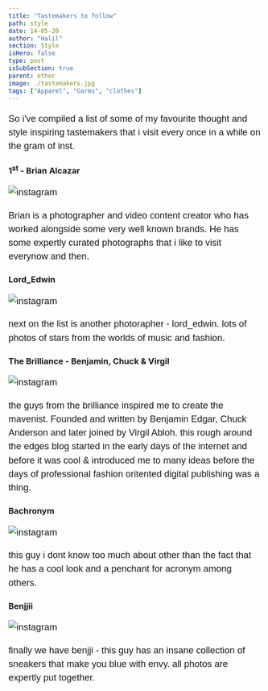 ```yaml
---
title: "Tastemakers to follow"
path: style
date: 14-05-20
author: "Halil"
section: Style
isHero: false
type: post
isSubSection: true
parent: other
image: ./tastemakers.jpg
tags: ["Apparel", "Garms", "clothes"]
---
```

<style>

@import url('https://fonts.googleapis.com/css2?family=Marck+Script&display=swap');
@import url('https://fonts.googleapis.com/css2?family=Lato:ital,wght@0,400;0,700;1,400;1,700&display=swap');
@import url('https://fonts.googleapis.com/css2?family=Changa&display=swap');

div > .gatsby-resp-iframe-wrapper {
    width: 90%;
    padding-bottom: 155% !important;
    margin: 0 auto;
    border: 1px solid #ccc;
}

iframe {
    height: 100% !important;
}

p {
    font-size: 0.9rem;
    line-height: 1.85rem;
    font-family: 'Lato', sans-serif;
}

ul > li {
    font-size: 0.9rem;
    line-height: 1.45rem;
    letter-spacing: 0.025rem;
    font-family: 'Lato', sans-serif;
}

h4 {
    font-family: Arial, Helvetica, sans-serif;
    font-size: 1.4rem;
    letter-spacing: 0.005rem;
    color: #000000
    padding: 0;
    margin: 10px 0 30px 0;
}

@media (min-width: 768px) {

    p {
        font-size: 1.15rem;
        line-height: 1.7rem;
        font-family: 'Nunito', sans-serif;sans-serif;
    }

    ul > li {
        font-size: 1.05rem;
        line-height: 1.55rem;
        font-family: 'Nunito', sans-serif;sans-serif;
    }

    h4 {
        font-size: 1.8rem;
    }
}

@media (min-width: 1024px) {

    div > .gatsby-resp-iframe-wrapper {
        width: 55%;
        padding-bottom: 85% !important;
        margin: 0 auto;
    }

    iframe {
        height: 100% !important;
    }

    p {
        font-size: 1.15rem;
        line-height: 1.7rem;
        font-family: 'Nunito', sans-serif;sans-serif;
    }

    ul > li {
        font-size: 1.05rem;
        line-height: 1.55rem;
        font-family: 'Nunito', sans-serif;sans-serif;
    }

    h4 {
        font-size: 2rem;
    }
}

</style>

So i've compiled a list of some of my favourite thought and style inspiring tastemakers that i visit every once in a while on the gram of inst.

### 1<sup>st</sup> - Brian Alcazar

![instagram](BvGDMqoD5Hd)

Brian is a photographer and video content creator who has worked alongside some very well known brands. He has some expertly curated photographs that i like to visit everynow and then. 	

### Lord_Edwin

![instagram](BbnK0afh9VZ)


next on the list is another photorapher - lord_edwin. 
lots of photos of stars from the worlds of music and fashion.

### The Brilliance - Benjamin, Chuck & Virgil

![instagram](BW3gMeKlC6i)

the guys from the brilliance inspired me to create the mavenist.
Founded and written by Benjamin Edgar, Chuck Anderson and later joined by Virgil Abloh.
this rough around the edges blog started in the early days of the internet and before it was cool & 
introduced me to many ideas before the days of professional fashion oritented digital publishing was a thing.

### Bachronym

![instagram](BedxaLSnRDY)

this guy i dont know too much about other than the fact that he has a cool look and a penchant for acronym
among others.

### Benjjii

![instagram](B7kJSSAHce9)

finally we have benjji - this guy has an insane collection of sneakers that make you blue with envy.
all photos are expertly put together.